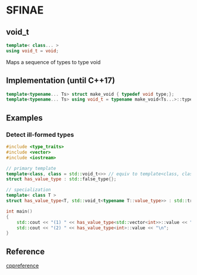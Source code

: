 # SFINAE

## void_t

```c++
template< class... >
using void_t = void;
```

Maps a sequence of types to type void

## Implementation (until C++17)

```c++
template<typename... Ts> struct make_void { typedef void type;};
template<typename... Ts> using void_t = typename make_void<Ts...>::type;
```

## Examples

### Detect ill-formed types 

```c++
#include <type_traits>
#include <vector>
#include <iostream>

// primary template
template<class, class = std::void_t<>> // equiv to template<class, class = void>
struct has_value_type : std::false_type{};

// specialization
template< class T >
struct has_value_type<T, std::void_t<typename T::value_type>> : std::true_type{ };

int main()
{
    std::cout << "(1) " << has_value_type<std::vector<int>>::value << "\n";
    std::cout << "(2) " << has_value_type<int>::value << "\n";
}
```

## Reference

[cppreference](https://en.cppreference.com/w/cpp/types/void_t)


